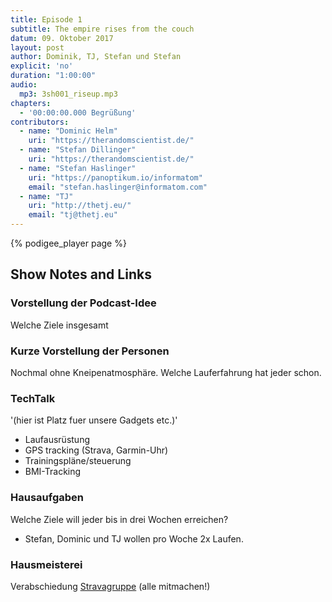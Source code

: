 ```yaml
---
title: Episode 1
subtitle: The empire rises from the couch
datum: 09. Oktober 2017
layout: post
author: Dominik, TJ, Stefan und Stefan
explicit: 'no'
duration: "1:00:00"
audio:
  mp3: 3sh001_riseup.mp3
chapters:
  - '00:00:00.000 Begrüßung'
contributors:
  - name: "Dominic Helm"
    uri: "https://therandomscientist.de/"
  - name: "Stefan Dillinger"
    uri: "https://therandomscientist.de/"
  - name: "Stefan Haslinger"
    uri: "https://panoptikum.io/informatom"
    email: "stefan.haslinger@informatom.com"
  - name: "TJ"
    uri: "http://thetj.eu/"
    email: "tj@thetj.eu"
---
```


{% podigee_player page %}

## Show Notes and Links

### Vorstellung der Podcast-Idee
Welche Ziele insgesamt

### Kurze Vorstellung der Personen
Nochmal ohne Kneipenatmosphäre.
Welche Lauferfahrung hat jeder schon.


### TechTalk 
'(hier ist Platz fuer unsere Gadgets etc.)'
- Laufausrüstung
- GPS tracking (Strava, Garmin-Uhr) 
- Trainingspläne/steuerung
- BMI-Tracking


### Hausaufgaben
Welche Ziele will jeder bis in drei Wochen erreichen?
- Stefan, Dominic und TJ wollen pro Woche 2x Laufen.

### Hausmeisterei
Verabschiedung
[Stravagruppe](https://www.strava.com/clubs/3schweinehunde) (alle mitmachen!)
